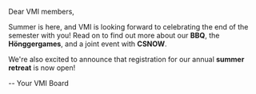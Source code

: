 Dear VMI members,

Summer is here, and VMI is looking forward to celebrating the end of the semester with you! Read on to find out more about our **BBQ**, the **Hönggergames**, and a joint event with **CSNOW**.

We're also excited to announce that registration for our annual **summer retreat** is now open!

-- Your VMI Board
